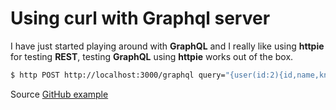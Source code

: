 # Using curl with Graphql server

I have just started playing around with **GraphQL** and I really like using **httpie** for testing **REST**, testing **GraphQL** using **httpie** works out of the box.

```bash
$ http POST http://localhost:3000/graphql query="{user(id:2){id,name,knowledge{language,frameworks}}}"
```

Source [GitHub example](https://github.com/guilouro/simple-graphql-server)
